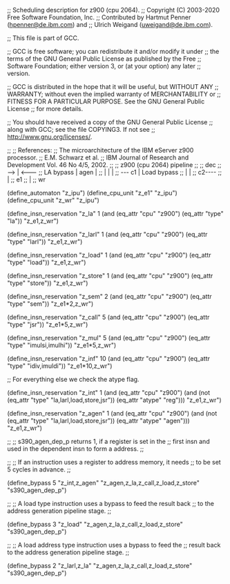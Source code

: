 ;; Scheduling description for z900 (cpu 2064).
;;   Copyright (C) 2003-2020 Free Software Foundation, Inc.
;;   Contributed by Hartmut Penner (hpenner@de.ibm.com) and
;;                  Ulrich Weigand (uweigand@de.ibm.com).

;; This file is part of GCC.

;; GCC is free software; you can redistribute it and/or modify it under
;; the terms of the GNU General Public License as published by the Free
;; Software Foundation; either version 3, or (at your option) any later
;; version.

;; GCC is distributed in the hope that it will be useful, but WITHOUT ANY
;; WARRANTY; without even the implied warranty of MERCHANTABILITY or
;; FITNESS FOR A PARTICULAR PURPOSE.  See the GNU General Public License
;; for more details.

;; You should have received a copy of the GNU General Public License
;; along with GCC; see the file COPYING3.  If not see
;; <http://www.gnu.org/licenses/>.

;;
;; References:
;;   The microarchitecture of the IBM eServer z900 processor.
;;   E.M. Schwarz et al.
;;   IBM Journal of Research and Development Vol. 46 No 4/5, 2002.
;;
;;            z900 (cpu 2064) pipeline
;;
;;                 dec
;;              --> | <---
;;  LA bypass  |  agen    |
;;             |    |     |
;;              --- c1    |  Load bypass
;;                  |     |
;;                  c2----
;;                  |
;;                  e1
;;                  |
;;                  wr

(define_automaton "z_ipu")
(define_cpu_unit "z_e1"   "z_ipu")
(define_cpu_unit "z_wr"   "z_ipu")


(define_insn_reservation "z_la" 1
  (and (eq_attr "cpu" "z900")
       (eq_attr "type" "la"))
  "z_e1,z_wr")

(define_insn_reservation "z_larl" 1
  (and (eq_attr "cpu" "z900")
       (eq_attr "type" "larl"))
  "z_e1,z_wr")

(define_insn_reservation "z_load" 1
  (and (eq_attr "cpu" "z900")
       (eq_attr "type" "load"))
  "z_e1,z_wr")

(define_insn_reservation "z_store" 1
  (and (eq_attr "cpu" "z900")
       (eq_attr "type" "store"))
  "z_e1,z_wr")

(define_insn_reservation "z_sem" 2
  (and (eq_attr "cpu" "z900")
       (eq_attr "type" "sem"))
  "z_e1*2,z_wr")

(define_insn_reservation "z_call" 5
  (and (eq_attr "cpu" "z900")
       (eq_attr "type" "jsr"))
  "z_e1*5,z_wr")

(define_insn_reservation "z_mul" 5
  (and (eq_attr "cpu" "z900")
       (eq_attr "type" "imulsi,imulhi"))
  "z_e1*5,z_wr")

(define_insn_reservation "z_inf" 10
  (and (eq_attr "cpu" "z900")
       (eq_attr "type" "idiv,imuldi"))
  "z_e1*10,z_wr")

;; For everything else we check the atype flag.

(define_insn_reservation "z_int" 1
  (and (eq_attr "cpu" "z900")
       (and (not (eq_attr "type" "la,larl,load,store,jsr"))
            (eq_attr "atype" "reg")))
  "z_e1,z_wr")

(define_insn_reservation "z_agen" 1
  (and (eq_attr "cpu" "z900")
       (and (not (eq_attr "type" "la,larl,load,store,jsr"))
            (eq_attr "atype" "agen")))
  "z_e1,z_wr")

;;
;; s390_agen_dep_p returns 1, if a register is set in the
;; first insn and used in the dependent insn to form a address.
;;

;;
;; If an instruction uses a register to address memory, it needs
;; to be set 5 cycles in advance.
;;

(define_bypass 5 "z_int,z_agen"
	       "z_agen,z_la,z_call,z_load,z_store" "s390_agen_dep_p")

;;
;; A load type instruction uses a bypass to feed the result back
;; to the address generation pipeline stage.
;;

(define_bypass 3 "z_load"
	         "z_agen,z_la,z_call,z_load,z_store" "s390_agen_dep_p")

;;
;; A load address type instruction uses a bypass to feed the
;; result back to the address generation pipeline stage.
;;

(define_bypass 2 "z_larl,z_la"
	         "z_agen,z_la,z_call,z_load,z_store" "s390_agen_dep_p")





